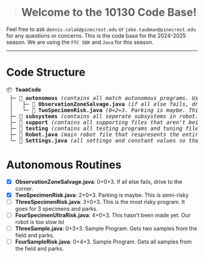 > # Welcome to the 10130 Code Base!
Feel free to ask `dennis.colak@pinecrest.edu` or `jake.taubman@pinecrest.edu` for any questions or concerns. This is the code base for the 2024-2025 season. We are using the `FTC SDK` and `Java` for this season.

---

# Code Structure
<pre>
📦 <b>TeamCode</b>
 ├─ 📂 <b>autonomous</b> <i>(contains all match autonomous programs. Use x+y+z for scoring, where x is specimens, y for samples, z for parking)</i> 
 │   ├─ 📜 <b>ObservationZoneSalvage.java</b> <i>(if all else fails, drive to the corner. 0+0+3)</i>
 │   └─ 📜 <b>TwoSpecimenRisk.java</b> <i>(0+2+3. Parking is maybe. This is semi-risky)</i>
 ├─ 📂 <b>subsystems</b> <i>(contains all seperate subsystems in robot. EXP: Intake, Bucket, Claw)</i>
 ├─ 📂 <b>support</b> <i>(contains all supporting files that aren't being used directly. Most utility classes and non-specific classes go here)</i>
 ├─ 📂 <b>testing</b> <i>(contains all testing programs and tuning files)</i>
 ├─ 📜 <b>Robot.java</b> <i>(main robot file that respresents the entire robot. Every teleop or autonomous files instantiates this class)</i>
 └─ 📜 <b>Settings.java</b> <i>(all settings and constant values so that it can be changed easily)</i>
</pre>

# Autonomous Routines
- [x] **ObservationZoneSalvage.java**: 0+0+3. If all else fails, drive to the corner.
- [x] **TwoSpecimenRisk.java**: 2+0+3. Parking is maybe. This is semi-risky
- [ ] **ThreeSpecimenRisk.java**: 3+0+3. This is the most risky program. It goes for 3 specimens and parks.
- [ ] **FourSpecimenUltraRisk.java**: 4+0+3. This hasn't been made yet. Our robot is too slow lol
- [ ] **ThreeSample.java**: 0+3+3. Sample Program. Gets two samples from the field and parks.
- [ ] **FourSampleRisk.java**: 0+4+3. Sample Program. Gets all samples from the field and parks.